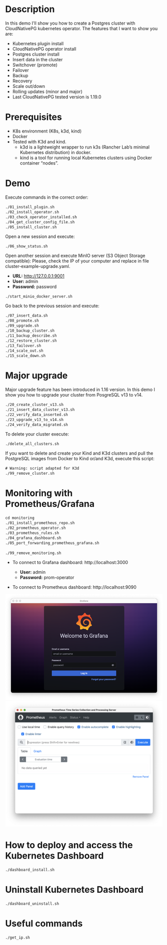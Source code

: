 # Description
In this demo I'll show you how to create a Postgres cluster with CloudNativePG kubernetes operator. The features that I want to show you are:
- Kubernetes plugin install
- CloudNativePG operator install
- Postgres cluster install
- Insert data in the cluster
- Switchover (promote)
- Failover
- Backup
- Recovery
- Scale out/down
- Rolling updates (minor and major)
- Last CloudNativePG tested version is 1.19.0

# Prerequisites
- K8s environment (K8s, k3d, kind)
- Docker
- Tested with K3d and kind. 
  - k3d is a lightweight wrapper to run k3s (Rancher Lab’s minimal Kubernetes distribution) in docker.
  - kind is a tool for running local Kubernetes clusters using Docker container “nodes”.

# Demo
Execute commands in the correct order:
```
./01_install_plugin.sh
./02_install_operator.sh
./03_check_operator_installed.sh
./04_get_cluster_config_file.sh
./05_install_cluster.sh
```
Open a new session and execute:
```
./06_show_status.sh
```
Open another session and execute MinIO server (S3 Object Storage compatible):
Please, check the IP of your computer and replace in file cluster-example-upgrade.yaml.

- **URL:** http://127.0.0.1:9001
- **User:** admin
- **Password:** password
```
./start_minio_docker_server.sh
```
Go back to the previous session and execute:
```
./07_insert_data.sh
./08_promote.sh
./09_upgrade.sh
./10_backup_cluster.sh
./11_backup_describe.sh
./12_restore_cluster.sh
./13_failover.sh
./14_scale_out.sh
./15_scale_down.sh
```
# Major upgrade
Major upgrade feature has been introduced in 1.16 version.
In this demo I show you how to upgrade your cluster from PosgreSQL v13 to v14.
```
./20_create_cluster_v13.sh
./21_insert_data_cluster_v13.sh
./22_verify_data_inserted.sh
./23_upgrade_v13_to_v14.sh
./24_verify_data_migrated.sh
```

To delete your cluster execute:
```
./delete_all_clusters.sh
```

If you want to delete and create your Kind and K3d clusters and pull the PostgreSQL images from Docker to Kind or/and K3d, execute this script:
```
# Warning: script adapted for K3d
./99_remove_cluster.sh
```
# Monitoring with Prometheus/Grafana
```
cd monitoring
./01_install_prometheus_repo.sh
./02_prometheus_operator.sh
./03_prometheus_rules.sh
./04_grafana_dashboard.sh
./05_port_forwarding_prometheus_grafana.sh

./99_remove_monitoring.sh
```

- To connect to Grafana dashboard: http://localhost:3000
  - **User:** admin
  - **Password:** prom-operator

- To connect to Prometheus dashboard: http://localhost:9090

![](./images/grafana.png)
![](./images/prometheus.png)


# How to deploy and access the Kubernetes Dashboard
```
./dashboard_install.sh
```
# Uninstall Kubernetes Dashboard
```
./dashboard_uninstall.sh
```

# Useful commands
```
./get_ip.sh
```
